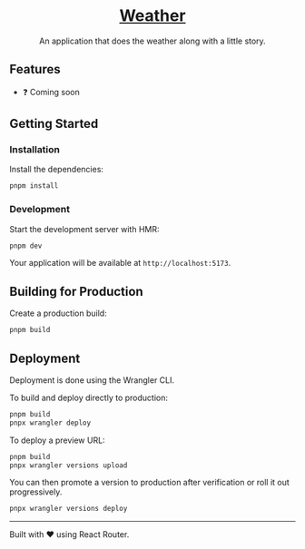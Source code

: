 <div align="center">
  <h1 align="center"><a href="https://weather.wyze.dev">Weather</a></h1>
  <p>An application that does the weather along with a little story.</p>
</div>

## Features

- ❓ Coming soon

## Getting Started

### Installation

Install the dependencies:

```bash
pnpm install
```

### Development

Start the development server with HMR:

```bash
pnpm dev
```

Your application will be available at `http://localhost:5173`.

## Building for Production

Create a production build:

```bash
pnpm build
```

## Deployment

Deployment is done using the Wrangler CLI.

To build and deploy directly to production:

```sh
pnpm build
pnpx wrangler deploy
```

To deploy a preview URL:

```sh
pnpm build
pnpx wrangler versions upload
```

You can then promote a version to production after verification or roll it out progressively.

```sh
pnpx wrangler versions deploy
```

---

Built with ❤️ using React Router.
